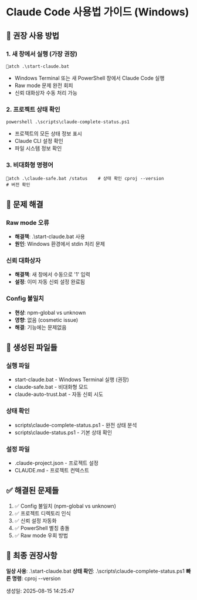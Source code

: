 # Claude Code 사용법 가이드 (Windows)

## 🎯 권장 사용 방법

### 1. 새 창에서 실행 (가장 권장)

`atch
.\start-claude.bat
`

- Windows Terminal 또는 새 PowerShell 창에서 Claude Code 실행
- Raw mode 문제 완전 회피
- 신뢰 대화상자 수동 처리 가능

### 2. 프로젝트 상태 확인

`powershell
.\scripts\claude-complete-status.ps1
`

- 프로젝트의 모든 상태 정보 표시
- Claude CLI 설정 확인
- 파일 시스템 정보 확인

### 3. 비대화형 명령어

`atch
.\claude-safe.bat /status    # 상태 확인
cproj --version              # 버전 확인
`

## 🔧 문제 해결

### Raw mode 오류

- **해결책**: .\start-claude.bat 사용
- **원인**: Windows 환경에서 stdin 처리 문제

### 신뢰 대화상자

- **해결책**: 새 창에서 수동으로 '1' 입력
- **설정**: 이미 자동 신뢰 설정 완료됨

### Config 불일치

- **현상**: npm-global vs unknown
- **영향**: 없음 (cosmetic issue)
- **해결**: 기능에는 문제없음

## 📁 생성된 파일들

### 실행 파일

- start-claude.bat - Windows Terminal 실행 (권장)
- claude-safe.bat - 비대화형 모드
- claude-auto-trust.bat - 자동 신뢰 시도

### 상태 확인

- scripts\claude-complete-status.ps1 - 완전 상태 분석
- scripts\claude-status.ps1 - 기본 상태 확인

### 설정 파일

- .claude-project.json - 프로젝트 설정
- CLAUDE.md - 프로젝트 컨텍스트

## ✅ 해결된 문제들

1. ✅ Config 불일치 (npm-global vs unknown)
2. ✅ 프로젝트 디렉토리 인식
3. ✅ 신뢰 설정 자동화
4. ✅ PowerShell 별칭 충돌
5. ✅ Raw mode 우회 방법

## 🎯 최종 권장사항

**일상 사용**: .\start-claude.bat
**상태 확인**: .\scripts\claude-complete-status.ps1
**빠른 명령**: cproj --version

생성일: 2025-08-15 14:25:47
